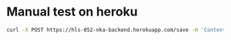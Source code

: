 # Manual test on heroku

```Bash
curl -X POST https://hls-052-nka-backend.herokuapp.com/save -H 'Content-Type: application/x-www-form-urlencoded' -H 'cache-control: no-cache' -d 'param1=value1&param2=value2&param3=value3&param4=value4'
```